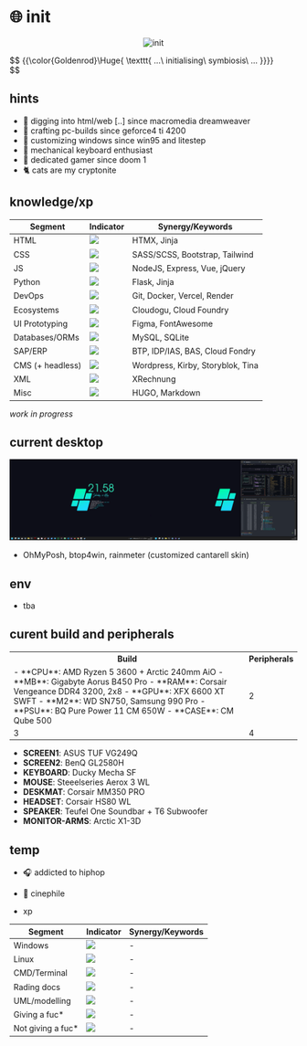 # :globe_with_meridians: init

<p align="center">
 <img src='mando-grogu-init.gif' alt='init' style='width:100vW'/>
</p>

$$
{{\color{Goldenrod}\Huge{ \texttt{ ...\ initialising\ symbiosis\ ... \}}}}\
$$

## hints
- :monkey: digging into html/web [..] since macromedia dreamweaver
- :hammer: crafting pc-builds since geforce4 ti 4200
- :art: customizing windows since win95 and litestep 
- :honey_pot: mechanical keyboard enthusiast
- 💾 dedicated gamer since doom 1
- :cat2: cats are my cryptonite

## knowledge/xp
| Segment    | Indicator | Synergy/Keywords |
| ---------- | --------- | -------- |
| HTML  | ![](https://geps.dev/progress/80?dangerColor=B4C424&warningColor=097969&successColor=00A36C)    | HTMX, Jinja |
| CSS | ![](https://geps.dev/progress/70?dangerColor=B4C424&warningColor=097969&successColor=00A36C)     | SASS/SCSS, Bootstrap, Tailwind |
| JS    | ![](https://geps.dev/progress/60?dangerColor=B4C424&warningColor=097969&successColor=00A36C)    | NodeJS, Express, Vue, jQuery |
| Python    | ![](https://geps.dev/progress/30?dangerColor=B4C424&warningColor=097969&successColor=00A36C)    | Flask, Jinja |
| DevOps    | ![](https://geps.dev/progress/50?dangerColor=B4C424&warningColor=097969&successColor=00A36C)    | Git, Docker, Vercel, Render |
| Ecosystems    | ![](https://geps.dev/progress/50?dangerColor=B4C424&warningColor=097969&successColor=00A36C)    | Cloudogu, Cloud Foundry |
| UI Prototyping    | ![](https://geps.dev/progress/70?dangerColor=B4C424&warningColor=097969&successColor=00A36C)    | Figma, FontAwesome |
| Databases/ORMs    | ![](https://geps.dev/progress/40?dangerColor=B4C424&warningColor=097969&successColor=00A36C)    | MySQL, SQLite  |
| SAP/ERP    | ![](https://geps.dev/progress/60?dangerColor=B4C424&warningColor=097969&successColor=00A36C)    | BTP, IDP/IAS, BAS, Cloud Fondry |
| CMS (+ headless)   | ![](https://geps.dev/progress/70?dangerColor=B4C424?dangerColor=097969&warningColor=097969&successColor=00A36C)    | Wordpress, Kirby, Storyblok, Tina |
| XML    | ![](https://geps.dev/progress/50?dangerColor=B4C424?dangerColor=097969&warningColor=097969&successColor=00A36C)    | XRechnung |
| Misc    | ![](https://geps.dev/progress/?dangerColor=B4C424?dangerColor=097969&warningColor=097969&successColor=00A36C)    | HUGO, Markdown |

*work in progress*

## current desktop
![dekstop:lates](desktop-040524.png "desktop-040524")

- OhMyPosh, btop4win, rainmeter (customized cantarell skin)

## env
- tba

## curent build and peripherals

<table>
 <th>Build</th>
 <th>Peripherals</th>
 <tr>
  <td>
  - **CPU**: AMD Ryzen 5 3600 + Arctic 240mm AiO
- **MB**: Gigabyte Aorus B450 Pro
- **RAM**: Corsair Vengeance DDR4 3200, 2x8
- **GPU**: XFX 6600 XT SWFT
- **M2**: WD SN750, Samsung 990 Pro
- **PSU**: BQ Pure Power 11 CM 650W
- **CASE**: CM Qube 500 
  </td><td>2</td></tr>
 <tr><td>3</td><td>4</td></tr>
</table>


- **SCREEN1**: ASUS TUF VG249Q
- **SCREEN2**: BenQ GL2580H
- **KEYBOARD**: Ducky Mecha SF
- **MOUSE**: Steeelseries Aerox 3 WL
- **DESKMAT**: Corsair MM350 PRO
- **HEADSET**: Corsair HS80 WL
- **SPEAKER**: Teufel One Soundbar + T6 Subwoofer
- **MONITOR-ARMS**: Arctic X1-3D

## temp
- :headphones: addicted to hiphop
- :vhs: cinephile

- xp

| Segment    | Indicator | Synergy/Keywords |
| ---------- | --------- | -------- |
| Windows    | ![](https://geps.dev/progress/80?dangerColor=B4C424?dangerColor=097969&warningColor=097969&successColor=00A36C)    | - |
| Linux    | ![](https://geps.dev/progress/20?dangerColor=B4C424&warningColor=097969&successColor=00A36C)    | - |
| CMD/Terminal   | ![](https://geps.dev/progress/40?dangerColor=B4C424?dangerColor=097969&warningColor=097969&successColor=00A36C)    | - |
| Rading docs   | ![](https://geps.dev/progress/100?dangerColor=B4C424?dangerColor=097969&warningColor=097969&successColor=00A36C)    | - |
| UML/modelling   | ![](https://geps.dev/progress/50?dangerColor=B4C424?dangerColor=097969&warningColor=097969&successColor=00A36C)    | - |
| Giving a fuc*  | ![](https://geps.dev/progress/100?dangerColor=B4C424?dangerColor=097969&warningColor=097969&successColor=00A36C)    | - |
| Not giving a fuc*  | ![](https://geps.dev/progress/100?dangerColor=B4C424?dangerColor=097969&warningColor=097969&successColor=00A36C)    | - |

